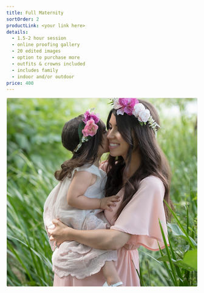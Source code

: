 ```yaml
---
title: Full Maternity
sortOrder: 2
productLink: <your link here>
details:
  - 1.5-2 hour session
  - online proofing gallery
  - 20 edited images
  - option to purchase more
  - outfits & crowns included
  - includes family
  - indoor and/or outdoor
price: 400
---
```


![Full Maternity.](../../assets/fullMaternity.png)
